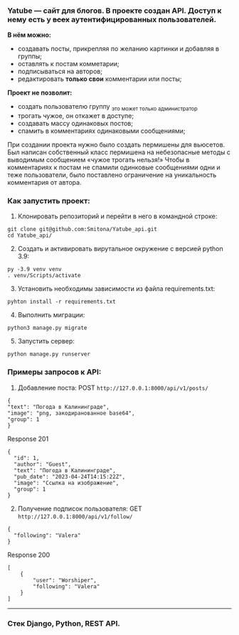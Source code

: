 ### Yatube — сайт для блогов. В проекте создан API. Доступ к нему есть у ~~всех~~ аутентифицированных пользователей.

**В нём можно:**
- создавать посты, прикрепляя по желанию картинки и добавляя в группы;
- оставлять к постам комметарии;
- подписываться на авторов;
- редактировать __**только свои**__ комментарии или посты;

**Проект не позволит:**
* создать пользователю группу <sub>это может только администратор</sub>
* трогать чужое, он откажет в доступе;
* создавать массу одинаковых постов;
* спамить в комментариях одинаковыми сообщениями;

При создании проекта нужно было создать пермишены для вьюсетов. Был написан собственный класс пермишена на небезопасные методы с выводимым сообщением «чужое трогать нельзя!»
Чтобы в комментариях к постам не спамили одинковые сообщениями одни и теже пользователи, было поставлено ограничение на уникальность комментария от автора.

### Как запустить проект:

1. Клонировать репозиторий и перейти в него в командной строке:
```
git clone git@github.com:Smitona/Yatube_api.git
cd Yatube_api/
```

2. Создать и активировать вирутальное окружение с версией python 3.9:
```
py -3.9 venv venv
. venv/Scripts/activate
```

3. Установить необходимы зависимости из файла requirements.txt:
```
pyhton install -r requirements.txt
```

4. Выполнить миграции:
```
python3 manage.py migrate
```
5. Запустить сервер:

```
python manage.py runserver
```


### Примеры запросов к API:
1. Добавление поста: 
POST ```http://127.0.0.1:8000/api/v1/posts/```
```
{
"text": "Погода в Калининграде",
"image": "png, закодиранованное base64",
"group": 1
}
```
Response 201
```
{
  "id": 1,
  "author": "Guest",
  "text": "Погода в Калининграде",
  "pub_date": "2023-04-24T14:15:22Z",
  "image": "Ссылка на изображение",
  "group": 1
}
```
2. Получение подписок пользователя:
GET ```http://127.0.0.1:8000/api/v1/follow/```
```
{
  "following": "Valera"
}
```
Response 200
```
[
    {
        "user": "Worshiper",
        "following": "Valera"
    }
]
```
---

### Стек Django, Python, REST API.
